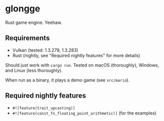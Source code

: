 # glongge
Rust game engine. Yeehaw.

## Requirements
- Vulkan (tested: 1.3.279, 1.3.283)
- Rust (nightly, see "Required nightly features" for more details)

Should just work with `cargo run`. Tested on macOS (thoroughly), Windows, and Linux (less thoroughly).

When run as a binary, it plays a demo game (see `src/mario`).

## Required nightly features
- `#![feature(trait_upcasting)]`
- `#![feature(const_fn_floating_point_arithmetic)]` (for the examples)
